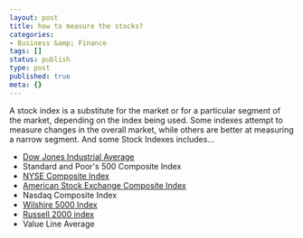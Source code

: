 ```yaml
---
layout: post
title: how to measure the stocks?
categories:
- Business &amp; Finance
tags: []
status: publish
type: post
published: true
meta: {}
---
```

A stock index is a substitute for the market or for a particular segment of the market, depending on the index being used. Some indexes attempt to measure changes in the overall market, while others are better at measuring a narrow segment. And some Stock Indexes includes...

- [Dow Jones Industrial Average](http://www.dowjones.com/)
- Standard and Poor's 500 Composite Index
- [NYSE Composite Index](http://www.nyse.com/marketinfo/indexes/nya.shtml)
- [American Stock Exchange Composite Index](http://www.amex.com/)
- Nasdaq Composite Index
- [Wilshire 5000 Index](http://www.streetauthority.com/terms/index/wilshire5000.asp)
- [Russell 2000 index](http://www.russell.com/indexes/characteristics_fact_sheets/US/Russell_2000_Index.asp)
- Value Line Average
